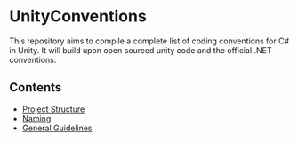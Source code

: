 # UnityConventions
This repository aims to compile a complete list of coding conventions for C# in Unity. It will build upon open sourced unity code and the official .NET conventions.

## Contents

* [Project Structure](ProjectStructure.md)
* [Naming](Naming.md)
* [General Guidelines](Guidlines.md)